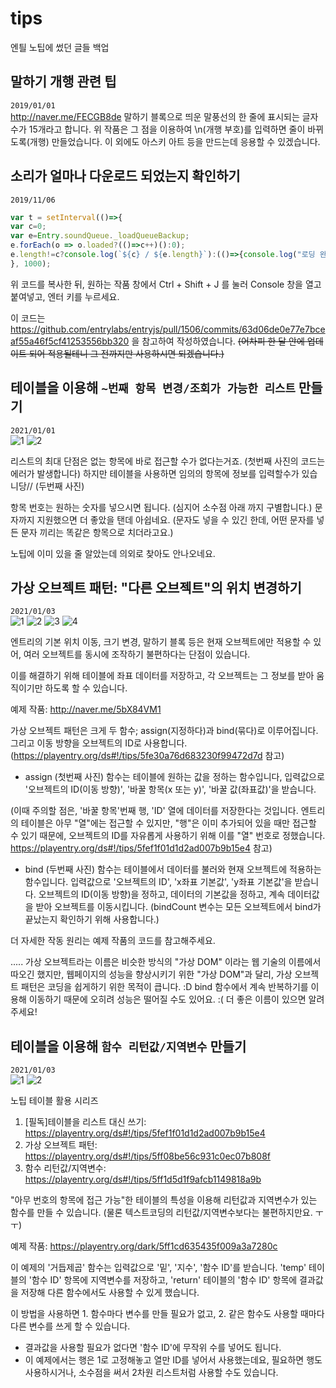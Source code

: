# tips
엔틜 노팁에 썼던 글들 백업

## 말하기 개행 관련 팁
`2019/01/01`  
http://naver.me/FECGB8de
말하기 블록으로 띄운 말풍선의 한 줄에 표시되는 글자수가 15개라고 합니다. 
위 작품은 그 점을 이용하여 \n(개행 부호)를 입력하면 줄이 바뀌도록(개행) 만들었습니다.
이 외에도 아스키 아트 등을 만드는데 응용할 수 있겠습니다.

## 소리가 얼마나 다운로드 되었는지 확인하기
`2019/11/06`  
```js
var t = setInterval(()=>{
var c=0;
var e=Entry.soundQueue._loadQueueBackup;
e.forEach(o => o.loaded?(()=>c++)():0);
e.length!=c?console.log(`${c} / ${e.length}`):(()=>{console.log("로딩 완료");clearInterval(t)})();
}, 1000);
```

위 코드를 복사한 뒤, 원하는 작품 창에서 Ctrl + Shift + J 를 눌러 Console 창을 열고 붙여넣고, 엔터 키를 누르세요.

이 코드는 
https://github.com/entrylabs/entryjs/pull/1506/commits/63d06de0e77e7bceaf55a46f5cf41253556bb320
을 참고하여 작성하였습니다.
~~(어차피 한 달 안에 업데이트 되어 적용될테니 그 전까지만 사용하시면 되겠습니다.)~~

## 테이블을 이용해 `~번째 항목 변경/조회가 가능한 리스트` 만들기
`2021/01/01`  
![1](https://playentry.org/uploads/discuss/1i/hr/image/1ihrf73skjeafq590iysbe352ffavcwo.png)
![2](https://playentry.org/uploads/discuss/dn/vw/image/dnvwvj6kkjeaftq835bvbe352f4nl9vd.png)

리스트의 최대 단점은 없는 항목에 바로 접근할 수가 없다는거죠. (첫번째 사진의 코드는 에러가 발생합니다)
하지만 테이블을 사용하면 임의의 항목에 정보를 입력할수가 있습니당// (두번째 사진)

항목 번호는 원하는 숫자를 넣으시면 됩니다. (심지어 소수점 아래 까지 구별합니다.)
문자까지 지원했으면 더 좋았을 탠데 아쉽네요.
(문자도 넣을 수 있긴 한데, 어떤 문자를 넣든 문자 끼리는 똑같은 항목으로 치더라고요.)

노팁에 이미 있을 줄 알았는데 의외로 찾아도 안나오네요.

## 가상 오브젝트 패턴: "다른 오브젝트"의 위치 변경하기
`2021/01/03`  
![1](https://playentry.org/uploads/discuss/ur/04/image/ur04jhs0kjfud1xs0olfbe352fc633m1.png)
![2](https://playentry.org/uploads/discuss/xh/uh/image/xhuhalaskjfudefj14bfbe352fg1fkxz.png)
![3](https://playentry.org/uploads/discuss/0l/ys/image/0lys9slpkjfudjbb14kjbe352f282tjh.png)
![4](https://playentry.org/uploads/discuss/0j/9l/image/0j9l5gyfkjfudni42772be352fbbdwvk.png)

엔트리의 기본 위치 이동, 크기 변경, 말하기 블록 등은 현재 오브젝트에만 적용할 수 있어,
여러 오브젝트를 동시에 조작하기 불편하다는 단점이 있습니다.

이를 해결하기 위해 테이블에 좌표 데이터를 저장하고,
각 오브젝트는 그 정보를 받아 움직이기만 하도록 할 수 있습니다.

예제 작품: http://naver.me/5bX84VM1

가상 오브젝트 패턴은 크게 두 함수; assign(지정하다)과 bind(묶다)로 이루어집니다.
그리고 이동 방향을 오브젝트의 ID로 사용합니다. (https://playentry.org/ds#!/tips/5fe30a76d683230f99472d7d 참고)

- assign (첫번째 사진) 함수는 테이블에 원하는 값을 정하는 함수입니다,
 입력값으로 '오브젝트의 ID(이동 방향)', '바꿀 항목(x 또는 y)', '바꿀 값(좌표값)'을 받습니다.

 (이때 주의할 점은, '바꿀 항목'번째 행, 'ID' 열에 데이터를 저장한다는 것입니다.
 엔트리의 테이블은 아무 "열"에는 접근할 수 있지만, "행"은 이미 추가되어 있을 때만 접근할 수 있기 때문에, 
 오브젝트의 ID를 자유롭게 사용하기 위해 이를 "열" 번호로 정했습니다.
 https://playentry.org/ds#!/tips/5fef1f01d1d2ad007b9b15e4 참고)

- bind (두번째 사진) 함수는 테이블에서 데이터를 불러와 현재 오브젝트에 적용하는 함수입니다.
 입력값으로 '오브젝트의 ID', 'x좌표 기본값', 'y좌표 기본값'을 받습니다.
 오브젝트의 ID(이동 방향)을 정하고,
 데이터의 기본값을 정하고,
 계속 데이터값을 받아 오브젝트를 이동시킵니다.
 (bindCount 변수는 모든 오브젝트에서 bind가 끝났는지 확인하기 위해 사용합니다.)

더 자세한 작동 원리는 예제 작품의 코드를 참고해주세요.

.....
가상 오브젝트라는 이름은 비슷한 방식의 "가상 DOM" 이라는 웹 기술의 이름에서 따오긴 했지만,
웹페이지의 성능을 향상시키기 위한 "가상 DOM"과 달리,
가상 오브젝트 패턴은 코딩을 쉽게하기 위한 목적이 큽니다. :D
bind 함수에서 계속 반복하기를 이용해 이동하기 때문에
오히려 성능은 떨어질 수도 있어요. :(
더 좋은 이름이 있으면 알려주세요!

## 테이블을 이용해 `함수 리턴값/지역변수` 만들기
`2021/01/03`  
![1](https://playentry.org/uploads/discuss/7o/bu/image/7obuiby9kjh85qo20dbcbe352f5lmd5f.png)
![2](https://playentry.org/uploads/discuss/wf/50/image/wf50iwbykjh86u440nt0be352f5k7b6t.png)

노팁 테이블 활용 시리즈
1. [필독]테이블을 리스트 대신 쓰기: https://playentry.org/ds#!/tips/5fef1f01d1d2ad007b9b15e4
2. 가상 오브젝트 패턴: https://playentry.org/ds#!/tips/5ff08be56c931c0ec07b808f
3. 함수 리턴값/지역변수: https://playentry.org/ds#!/tips/5ff1d5d1f9afcb1149818a9b

"아무 번호의 항목에 접근 가능"한 테이블의 특성을 이용해 리턴값과 지역변수가 있는 함수를 만들 수 있습니다.
(물론 텍스트코딩의 리턴값/지역변수보다는 불편하지만요. ㅜㅜ)

예제 작품: https://playentry.org/dark/5ff1cd635435f009a3a7280c

이 예제의 '거듭제곱' 함수는 입력값으로 '밑', '지수', '함수 ID'를 받습니다.
'temp' 테이블의 '함수 ID' 항목에 지역변수를 저장하고,
'return' 테이블의 '함수 ID' 항목에 결과값을 저장해 다른 함수에서도 사용할 수 있게 했습니다.

이 방법을 사용하면 1. 함수마다 변수를 만들 필요가 없고, 2. 같은 함수도 사용할 때마다 다른 변수를 쓰게 할 수 있습니다.
+ 결과값을 사용할 필요가 없다면 '함수 ID'에 무작위 수를 넣어도 됩니다.
+ 이 예제에서는 행은 1로 고정해놓고 열만 ID를 넣어서 사용했는데요,
 필요하면 행도 사용하시거나, 소수점을 써서 2차원 리스트처럼 사용할 수도 있습니다.
